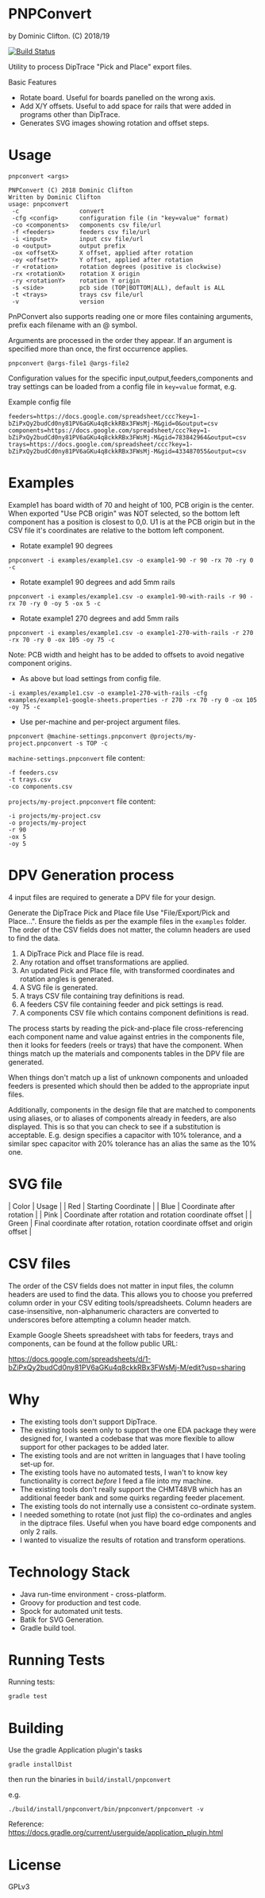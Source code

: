 PNPConvert
==========

by Dominic Clifton. (C) 2018/19

[![Build Status](https://travis-ci.com/hydra/pnpconvert.svg?branch=master)](https://travis-ci.com/hydra/pnpconvert)

Utility to process DipTrace "Pick and Place" export files.

Basic Features
* Rotate board. Useful for boards panelled on the wrong axis.
* Add X/Y offsets. Useful to add space for rails that were added in programs other than DipTrace.
* Generates SVG images showing rotation and offset steps.

Usage
=====

`pnpconvert <args>`

```
PNPConvert (C) 2018 Dominic Clifton
Written by Dominic Clifton
usage: pnpconvert
 -c                 convert
 -cfg <config>      configuration file (in "key=value" format)
 -co <components>   components csv file/url
 -f <feeders>       feeders csv file/url
 -i <input>         input csv file/url
 -o <output>        output prefix
 -ox <offsetX>      X offset, applied after rotation
 -oy <offsetY>      Y offset, applied after rotation
 -r <rotation>      rotation degrees (positive is clockwise)
 -rx <rotationX>    rotation X origin
 -ry <rotationY>    rotation Y origin
 -s <side>          pcb side (TOP|BOTTOM|ALL), default is ALL
 -t <trays>         trays csv file/url
 -v                 version
```

PnPConvert also supports reading one or more files containing arguments, prefix each filename with an @ symbol.

Arguments are processed in the order they appear.  If an argument is specified more than once, the first occurrence applies.

```
pnpconvert @args-file1 @args-file2
```

Configuration values for the specific input,output,feeders,components and tray settings can be loaded from a config file in `key=value` format, e.g.

Example config file
```
feeders=https://docs.google.com/spreadsheet/ccc?key=1-bZiPxQy2budCd0ny81PV6aGKu4q8ckkRBx3FWsMj-M&gid=0&output=csv
components=https://docs.google.com/spreadsheet/ccc?key=1-bZiPxQy2budCd0ny81PV6aGKu4q8ckkRBx3FWsMj-M&gid=783842964&output=csv
trays=https://docs.google.com/spreadsheet/ccc?key=1-bZiPxQy2budCd0ny81PV6aGKu4q8ckkRBx3FWsMj-M&gid=433487055&output=csv
```

Examples
========

Example1 has board width of 70 and height of 100, PCB origin is the center.
When exported "Use PCB origin" was NOT selected, so the bottom left component has a position is closest to 0,0.
U1 is at the PCB origin but in the CSV file it's coordinates are relative to the bottom left component.


* Rotate example1 90 degrees

`pnpconvert -i examples/example1.csv -o example1-90 -r 90 -rx 70 -ry 0 -c`


* Rotate example1 90 degrees and add 5mm rails

`pnpconvert -i examples/example1.csv -o example1-90-with-rails -r 90 -rx 70 -ry 0 -oy 5 -ox 5 -c`

* Rotate example1 270 degrees and add 5mm rails

`pnpconvert -i examples/example1.csv -o example1-270-with-rails -r 270 -rx 70 -ry 0 -ox 105 -oy 75 -c`

Note: PCB width and height has to be added to offsets to avoid negative component origins.

* As above but load settings from config file.

`-i examples/example1.csv -o example1-270-with-rails -cfg examples/example1-google-sheets.properties -r 270 -rx 70 -ry 0 -ox 105 -oy 75 -c`

* Use per-machine and per-project argument files.
```
pnpconvert @machine-settings.pnpconvert @projects/my-project.pnpconvert -s TOP -c
```

`machine-settings.pnpconvert` file content:
```
-f feeders.csv
-t trays.csv
-co components.csv
```

`projects/my-project.pnpconvert` file content:
```
-i projects/my-project.csv
-o projects/my-project
-r 90
-ox 5
-oy 5
```

DPV Generation process
======================

4 input files are required to generate a DPV file for your design.

Generate the DipTrace Pick and Place file
Use "File/Export/Pick and Place...".  Ensure the fields as per the example files in the `examples` folder.
The order of the CSV fields does not matter, the column headers are used to find the data.

1. A DipTrace Pick and Place file is read.
2. Any rotation and offset transformations are applied.
3. An updated Pick and Place file, with transformed coordinates and rotation angles is generated.
4. A SVG file is generated.
5. A trays CSV file containing tray definitions is read.
6. A feeders CSV file containing feeder and pick settings is read.
7. A components CSV file which contains component definitions is read.

The process starts by reading the pick-and-place file cross-referencing each component name and value against
 entries in the components file, then it looks for feeders (reels or trays) that have the component.  When things match up the materials and components tables in the DPV file are generated.

When things don't match up a list of unknown components and unloaded feeders is presented which should then be added to the appropriate input files.

Additionally, components in the design file that are matched to components using aliases, or to aliases of components already in feeders, are also displayed.  This is so that you can check to see if a substitution is acceptable. E.g. design specifies a capacitor with 10% tolerance, and a similar spec capacitor with 20% tolerance has an alias the same as the 10% one.


SVG file
========

| Color | Usage |
| Red | Starting Coordinate |
| Blue | Coordinate after rotation |
| Pink | Coordinate after rotation and rotation coordinate offset |
| Green | Final coordinate after rotation, rotation coordinate offset and origin offset |

CSV files
=========

The order of the CSV fields does not matter in input files, the column headers are used to find the data.  This allows you to choose you preferred column order in your CSV editing tools/spreadsheets.
Column headers are case-insensitive, non-alphanumeric characters are converted to underscores before attempting a column header match.

Example Google Sheets spreadsheet with tabs for feeders, trays and components, can be found at the follow public URL:

https://docs.google.com/spreadsheets/d/1-bZiPxQy2budCd0ny81PV6aGKu4q8ckkRBx3FWsMj-M/edit?usp=sharing

Why
===
* The existing tools don't support DipTrace.
* The existing tools seem only to support the one EDA package they were designed for, I wanted a codebase that was more flexible to allow support for other packages to be added later.
* The existing tools and are not written in languages that I have tooling set-up for.
* The existing tools have no automated tests, I wan't to know key functionality is correct *before* I feed a file into my machine.
* The existing tools don't really support the CHMT48VB which has an additional feeder bank and some quirks regarding feeder placement.
* The existing tools do not internally use a consistent co-ordinate system.
* I needed something to rotate (not just flip) the co-ordinates and angles in the diptrace files.  Useful when you have board edge components and only 2 rails.
* I wanted to visualize the results of rotation and transform operations.

Technology Stack
================
* Java run-time environment - cross-platform.
* Groovy for production and test code.
* Spock for automated unit tests.
* Batik for SVG Generation.
* Gradle build tool.

Running Tests
=============

Running tests:

`gradle test`

Building
========

Use the gradle Application plugin's tasks

`gradle installDist`

then run the binaries in `build/install/pnpconvert`

e.g.

`./build/install/pnpconvert/bin/pnpconvert/pnpconvert -v`

Reference: https://docs.gradle.org/current/userguide/application_plugin.html

License
=======

GPLv3

